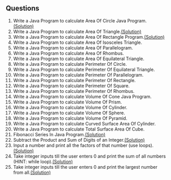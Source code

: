 ## Questions

1. Write a Java Program to calculate Area Of Circle Java Program.<a href="one_AreaOfCircle.java">(Solution)</a>
2. Write a Java Program to calculate Area Of Triangle.<a href="two_AreaOfTriangle.java">(Solution)</a>
3. Write a Java Program to calculate Area Of Rectangle Program.<a href="three_AreaOfRectangle.java">(Solution)</a>
4. Write a Java Program to calculate Area Of Isosceles Triangle.
5. Write a Java Program to calculate Area Of Parallelogram.
6. Write a Java Program to calculate Area Of Rhombus.
7. Write a Java Program to calculate Area Of Equilateral Triangle.
8. Write a Java Program to calculate Perimeter Of Circle.
9. Write a Java Program to calculate Perimeter Of Equilateral Triangle.
10. Write a Java Program to calculate Perimeter Of Parallelogram.
11. Write a Java Program to calculate Perimeter Of Rectangle.
12. Write a Java Program to calculate Perimeter Of Square.
13. Write a Java Program to calculate Perimeter Of Rhombus.
14. Write a Java Program to calculate Volume Of Cone Java Program.
15. Write a Java Program to calculate Volume Of Prism.
16. Write a Java Program to calculate Volume Of Cylinder.
17. Write a Java Program to calculate Volume Of Sphere.
18. Write a Java Program to calculate Volume Of Pyramid.
19. Write a Java Program to calculate Curved Surface Area Of Cylinder.
20. Write a Java Program to calculate Total Surface Area Of Cube.
21. Fibonacci Series In Java Program.<a href="twenty_one_FibonacciSeries.java">(Solution)</a>
22. Subtract the Product and Sum of Digits of an Integer.<a href="twenty_two_SubractandSum_LeetCode.java">(Solution)</a>
23. Input a number and print all the factors of that number (use loops).<a href="twenty_three_FactorsOfaNumber.java">(Solution)</a>
24. Take integer inputs till the user enters 0 and print the sum of all numbers (HINT: while loop).<a href="twenty_four_SumOfNonZeroNumbers.java">(Solution)</a>
25. Take integer inputs till the user enters 0 and print the largest number from all.<a href="twenty_five_LargestNonZeroNumber.java">(Solution)</a>


